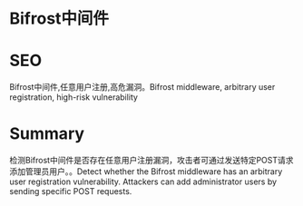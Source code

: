 # Bifrost中间件
# SEO
Bifrost中间件,任意用户注册,高危漏洞。Bifrost middleware, arbitrary user registration, high-risk vulnerability
# Summary
检测Bifrost中间件是否存在任意用户注册漏洞，攻击者可通过发送特定POST请求添加管理员用户。。Detect whether the Bifrost middleware has an arbitrary user registration vulnerability. Attackers can add administrator users by sending specific POST requests.

